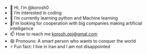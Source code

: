 - 👋 Hi, I’m @korosh0
- 👀 I’m interested in coding
- 🌱 I’m currently learning python and Machine learning
- 💞️I'm looking for cooperation with big companies making artificial intelligence
- 📫 How to reach me korosh.opj@gmal.com
- 😄 Pronouns: A smart person who wants to conquer the world
- ⚡ Fun fact: I live in Iran and I am not disappointed

<!---
korosh0/korosh0 is a ✨ special ✨ repository because its `README.md` (this file) appears on your GitHub profile.
You can click the Preview link to take a look at your changes.
--->

